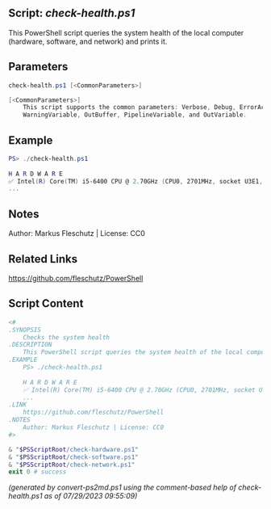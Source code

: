 ## Script: *check-health.ps1*

This PowerShell script queries the system health of the local computer (hardware, software, and network) and prints it.

## Parameters
```powershell
check-health.ps1 [<CommonParameters>]

[<CommonParameters>]
    This script supports the common parameters: Verbose, Debug, ErrorAction, ErrorVariable, WarningAction, 
    WarningVariable, OutBuffer, PipelineVariable, and OutVariable.
```

## Example
```powershell
PS> ./check-health.ps1
 
H A R D W A R E
✅ Intel(R) Core(TM) i5-6400 CPU @ 2.70GHz (CPU0, 2701MHz, socket U3E1, 30.1°C)
...

```

## Notes
Author: Markus Fleschutz | License: CC0

## Related Links
https://github.com/fleschutz/PowerShell

## Script Content
```powershell
<#
.SYNOPSIS
	Checks the system health 
.DESCRIPTION
	This PowerShell script queries the system health of the local computer (hardware, software, and network) and prints it.
.EXAMPLE
	PS> ./check-health.ps1
  
	H A R D W A R E
	✅ Intel(R) Core(TM) i5-6400 CPU @ 2.70GHz (CPU0, 2701MHz, socket U3E1, 30.1°C)
	...
.LINK
	https://github.com/fleschutz/PowerShell
.NOTES
	Author: Markus Fleschutz | License: CC0
#>

& "$PSScriptRoot/check-hardware.ps1"
& "$PSScriptRoot/check-software.ps1"
& "$PSScriptRoot/check-network.ps1"
exit 0 # success
```

*(generated by convert-ps2md.ps1 using the comment-based help of check-health.ps1 as of 07/29/2023 09:55:09)*
